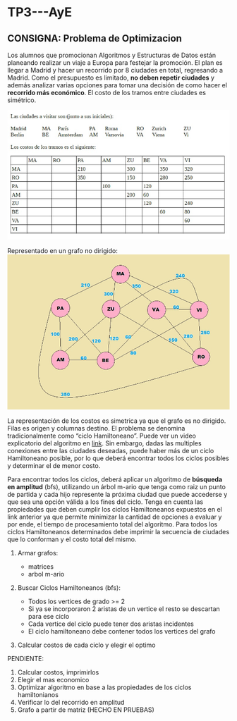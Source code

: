 # TP3---AyE

## CONSIGNA: Problema de Optimizacion

Los alumnos que promocionan Algoritmos y Estructuras de Datos están planeando realizar un viaje a Europa para festejar la promoción. El plan es llegar a Madrid y hacer un recorrido por 8 ciudades en total, regresando a Madrid. Como el presupuesto es limitado, **no deben repetir ciudades** y además analizar varias opciones para tomar una decisión de como hacer el **recorrido más económico**. El
costo de los tramos entre ciudades es simétrico.

![ciudades](./ciudades.jpg)

Representado en un grafo no dirigido:
![grafo](./grafo.jpg)

La representación de los costos es simetrica ya que el grafo es no dirigido. Filas es origen y columnas destino. El problema se denomina tradicionalmente como “ciclo Hamiltoneano”. Puede ver un video explicatorio del algoritmo en [link](https://www.youtube.com/watch?v=-AX-U6Ok0is). Sin embargo, dadas las multiples conexiones entre las ciudades deseadas, puede haber más de un ciclo Hamiltoneano posible, por lo que deberá encontrar todos los ciclos posibles y determinar el de menor costo.

Para encontrar todos los ciclos, deberá aplicar un algoritmo de **búsqueda en amplitud** (bfs), utilizando un árbol m-ario que tenga como raiz un punto de partida y cada hijo represente la próxima ciudad que puede accederse y que sea una opción válida a los fines del ciclo. Tenga en cuenta las propiedades que deben cumplir los ciclos Hamiltoneanos expuestos en el link anterior ya que permite minimizar la cantidad de opciones a evaluar y por ende, el tiempo de procesamiento total del algoritmo.
Para todos los ciclos Hamiltoneanos determinados debe imprimir la secuencia de ciudades que lo conforman y el costo total del mismo.

1. Armar grafos:

   - matrices
   - arbol m-ario

2. Buscar Ciclos Hamiltoneanos (bfs):

   - Todos los vertices de grado >= 2
   - Si ya se incorporaron 2 aristas de un vertice el resto se descartan para ese ciclo
   - Cada vertice del ciclo puede tener dos aristas incidentes
   - El ciclo hamiltoneano debe contener todos los vertices del grafo

3. Calcular costos de cada ciclo y elegir el optimo

PENDIENTE:

1. Calcular costos, imprimirlos
2. Elegir el mas economico
3. Optimizar algoritmo en base a las propiedades de los ciclos hamiltonianos
4. Verificar lo del recorrido en amplitud
5. Grafo a partir de matriz (HECHO EN PRUEBAS)
